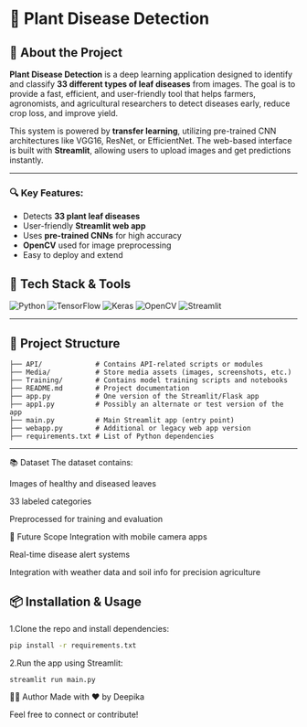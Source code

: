 # 🌿 Plant Disease Detection

## 📖 About the Project

**Plant Disease Detection** is a deep learning application designed to identify and classify **33 different types of leaf diseases** from images. The goal is to provide a fast, efficient, and user-friendly tool that helps farmers, agronomists, and agricultural researchers to detect diseases early, reduce crop loss, and improve yield.

This system is powered by **transfer learning**, utilizing pre-trained CNN architectures like VGG16, ResNet, or EfficientNet. The web-based interface is built with **Streamlit**, allowing users to upload images and get predictions instantly.

---

### 🔍 Key Features:
- Detects **33 plant leaf diseases**
- User-friendly **Streamlit web app**
- Uses **pre-trained CNNs** for high accuracy
- **OpenCV** used for image preprocessing
- Easy to deploy and extend



## 🚀 Tech Stack & Tools

![Python](https://img.shields.io/badge/-PYTHON-3776AB?style=for-the-badge&logo=python&logoColor=white)
![TensorFlow](https://img.shields.io/badge/-TensorFlow-FF6F00?style=for-the-badge&logo=tensorflow&logoColor=white)
![Keras](https://img.shields.io/badge/-Keras-D00000?style=for-the-badge&logo=keras&logoColor=white)
![OpenCV](https://img.shields.io/badge/-OpenCV-5C3EE8?style=for-the-badge&logo=opencv&logoColor=white)
![Streamlit](https://img.shields.io/badge/-Streamlit-FF4B4B?style=for-the-badge&logo=streamlit&logoColor=white)

---

## 📁 Project Structure
```
├── API/             # Contains API-related scripts or modules
├── Media/           # Store media assets (images, screenshots, etc.)
├── Training/        # Contains model training scripts and notebooks
├── README.md        # Project documentation
├── app.py           # One version of the Streamlit/Flask app
├── app1.py          # Possibly an alternate or test version of the app
├── main.py          # Main Streamlit app (entry point)
├── webapp.py        # Additional or legacy web app version
├── requirements.txt # List of Python dependencies

```
---

📚 Dataset
The dataset contains:

Images of healthy and diseased leaves

33 labeled categories

Preprocessed for training and evaluation

📌 Future Scope
Integration with mobile camera apps

Real-time disease alert systems

Integration with weather data and soil info for precision agriculture

## 📦 Installation & Usage

1.Clone the repo and install dependencies:
```bash
pip install -r requirements.txt
```
2.Run the app using Streamlit:
```
streamlit run main.py
```

🙋‍♀️ Author
Made with ❤️ by Deepika

Feel free to connect or contribute!

